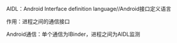 AIDL：Android Interface definition language//Android接口定义语言

作用：进程之间的通信接口

Android通信：单个通信为IBinder，进程之间为AIDL监测


